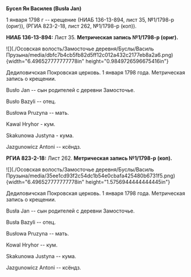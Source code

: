 **Бусел Ян Василев (Busłа Jan)**

1 января 1798 г -- крещение (НИАБ 136-13-894, лист 35, №1/1798-р
(ориг)), (РГИА 823-2-18, лист 262, №1/1798-р (коп)).

**НИАБ 136-13-894:** Лист 35. **Метрическая запись №1/1798-р (ориг).**

![](./Осовская волость/Замосточье деревня/Буслы/Василь Прузына/media/dbfc7b4cb5fb82d5ff12c012a432c2177eb8a2a6.png){width="6.496527777777778in"
height="0.9849726596675416in"}

Дедиловичская Покровская церковь. 1 января 1798 года. Метрическая запись
о крещении.

Busło Jan -- сын родителей с деревни Замосточье.

Busło Bazyli -- отец.

Busłowa Pruzyna -- мать.

Kawal Hryhor - кум.

Skakunowa Justyna - кума.

Jazgunowicz Antoni -- ксёндз.

**РГИА 823-2-18:** Лист 262. **Метрическая запись №1/1798-р (коп).**

![](./Осовская волость/Замосточье деревня/Буслы/Василь Прузына/media/35ee1cd93f2c54dc1b54e0cbafa425480b6731f5.png){width="6.496527777777778in"
height="1.5756944444444445in"}

Дедиловичская Покровская церковь. 1 января 1798 года. Метрическая запись
о крещении.

Busła Jan -- сын родителей с деревни Замосточье.

Busła Bazyli -- отец.

Busłowa Pruzyna -- мать.

Kowal Hryhor -- кум.

Skakunowa Justyna -- кума.

Jazgunowicz Antoni -- ксёндз.
